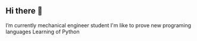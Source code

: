 ## Hi there 👋
I’m currently mechanical engineer student
I'm like to prove new programing languages
Learning of Python
<!--
**jdUnstoppable/jdUnstoppable** is a ✨ _special_ ✨ repository because its `README.md` (this file) appears on your GitHub profile.

Here are some ideas to get you started:



